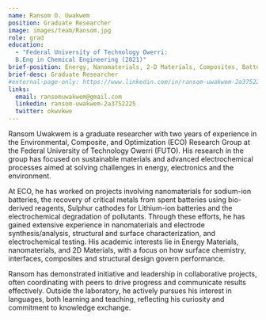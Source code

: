 ```yaml
---
name: Ransom O. Uwakwem
position: Graduate Researcher
image: images/team/Ransom.jpg
role: grad
education: 
  - "Federal University of Technology Owerri: 
  B.Eng in Chemical Engineering (2021)"
brief-position: Energy, Nanomaterials, 2-D Materials, Composites, Batteries and Computations
brief-desc: Graduate Researcher
#external-page-only: https://www.linkedin.com/in/ransom-uwakwem-2a3752225
links:
  email: ransomuwakwem@gmail.com
  linkedin: ransom-uwakwem-2a3752225
  twitter: okwvkwe
---
```


Ransom Uwakwem is a graduate researcher with two years of experience in the Environmental, Composite, and Optimization (ECO) Research Group at the Federal University of Technology Owerri (FUTO). His research in the group has focused on sustainable materials and advanced electrochemical processes aimed at solving challenges in energy, electronics and the environment.

At ECO, he has worked on projects involving nanomaterials for sodium-ion batteries, the recovery of critical metals from spent batteries using bio-derived reagents, Sulphur cathodes for Lithium-ion batteries and the electrochemical degradation of pollutants. Through these efforts, he has gained extensive experience in nanomaterials and electrode synthesis/analysis, structural and surface characterization, and electrochemical testing. His academic interests lie in Energy Materials, nanomaterials, and 2D Materials, with a focus on how surface chemistry, interfaces, composites and structural design govern performance. 

Ransom has demonstrated initiative and leadership in collaborative projects, often coordinating with peers to drive progress and communicate results effectively. Outside the laboratory, he actively pursues his interest in languages, both learning and teaching, reflecting his curiosity and commitment to knowledge exchange.
